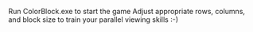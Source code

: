 Run ColorBlock.exe to start the game 
Adjust appropriate rows, columns, and block size to train your parallel viewing skills :-)
